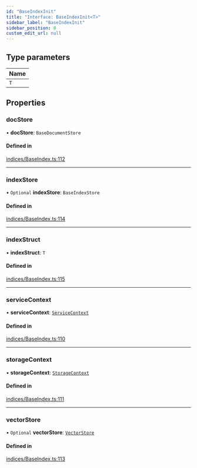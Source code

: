 ```yaml
---
id: "BaseIndexInit"
title: "Interface: BaseIndexInit<T>"
sidebar_label: "BaseIndexInit"
sidebar_position: 0
custom_edit_url: null
---
```


## Type parameters

| Name |
| :------ |
| `T` |

## Properties

### docStore

• **docStore**: `BaseDocumentStore`

#### Defined in

[indices/BaseIndex.ts:112](https://github.com/run-llama/LlamaIndexTS/blob/main/packages/core/src/indices/BaseIndex.ts#L112)

___

### indexStore

• `Optional` **indexStore**: `BaseIndexStore`

#### Defined in

[indices/BaseIndex.ts:114](https://github.com/run-llama/LlamaIndexTS/blob/main/packages/core/src/indices/BaseIndex.ts#L114)

___

### indexStruct

• **indexStruct**: `T`

#### Defined in

[indices/BaseIndex.ts:115](https://github.com/run-llama/LlamaIndexTS/blob/main/packages/core/src/indices/BaseIndex.ts#L115)

___

### serviceContext

• **serviceContext**: [`ServiceContext`](ServiceContext.md)

#### Defined in

[indices/BaseIndex.ts:110](https://github.com/run-llama/LlamaIndexTS/blob/main/packages/core/src/indices/BaseIndex.ts#L110)

___

### storageContext

• **storageContext**: [`StorageContext`](StorageContext.md)

#### Defined in

[indices/BaseIndex.ts:111](https://github.com/run-llama/LlamaIndexTS/blob/main/packages/core/src/indices/BaseIndex.ts#L111)

___

### vectorStore

• `Optional` **vectorStore**: [`VectorStore`](VectorStore.md)

#### Defined in

[indices/BaseIndex.ts:113](https://github.com/run-llama/LlamaIndexTS/blob/main/packages/core/src/indices/BaseIndex.ts#L113)
